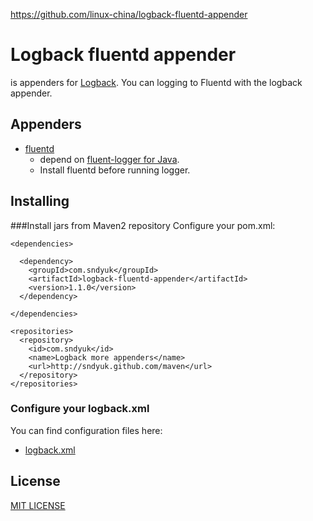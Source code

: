 

https://github.com/linux-china/logback-fluentd-appender

Logback fluentd appender
==================================================
is appenders for [Logback](http://logback.qos.ch/).
You can logging to Fluentd with the logback appender.

Appenders
--------------------------------------
- [fluentd](http://fluentd.org/) 
    - depend on [fluent-logger for Java](https://github.com/fluent/fluent-logger-java).   
     - Install fluentd before running logger.


Installing
--------------------------------------	

###Install jars from Maven2 repository
Configure your pom.xml:

```
<dependencies>

  <dependency>
    <groupId>com.sndyuk</groupId>
    <artifactId>logback-fluentd-appender</artifactId>
    <version>1.1.0</version>
  </dependency>

</dependencies>

<repositories>
  <repository>
    <id>com.sndyuk</id>
    <name>Logback more appenders</name>
    <url>http://sndyuk.github.com/maven</url>
  </repository>
</repositories>
```

### Configure your logback.xml
You can find configuration files here:
 
- [logback.xml](https://github.com/linux-china/logback-fluentd-appender/blob/master/src/test/resources/logback.xml)


License
--------------------------------------
[MIT LICENSE](LICENSE)
